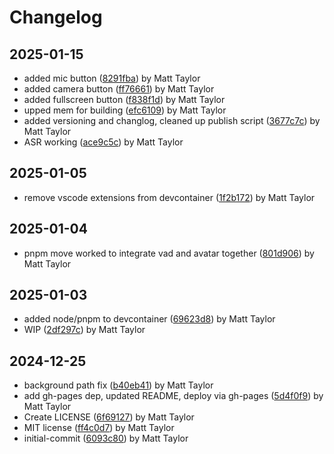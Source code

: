 # Changelog


## 2025-01-15
- added mic button ([8291fba](https://github.com/matthewjosephtaylor/home-assistant-2025/commit/8291fba7bfdc4992d703871233d2339827bb6c26)) by Matt Taylor
- added camera button ([ff76661](https://github.com/matthewjosephtaylor/home-assistant-2025/commit/ff76661946833667a0787bb3801c82f5a84ab997)) by Matt Taylor
- added fullscreen button ([f838f1d](https://github.com/matthewjosephtaylor/home-assistant-2025/commit/f838f1df8428957575d2a4dde576229663a047d6)) by Matt Taylor
- upped mem for building ([efc6109](https://github.com/matthewjosephtaylor/home-assistant-2025/commit/efc61092f335fd34330219f52e12aecc1c99567b)) by Matt Taylor
- added versioning and changlog, cleaned up publish script ([3677c7c](https://github.com/matthewjosephtaylor/home-assistant-2025/commit/3677c7cc597e052827c6de9b19e1a7bdd107e209)) by Matt Taylor
- ASR working ([ace9c5c](https://github.com/matthewjosephtaylor/home-assistant-2025/commit/ace9c5cbf1f54709367eac65942daddf3e809862)) by Matt Taylor

## 2025-01-05
- remove vscode extensions from devcontainer ([1f2b172](https://github.com/matthewjosephtaylor/home-assistant-2025/commit/1f2b1721f92fc7a3bc81c08b43a080b38236a2ae)) by Matt Taylor

## 2025-01-04
- pnpm move worked to integrate vad and avatar together ([801d906](https://github.com/matthewjosephtaylor/home-assistant-2025/commit/801d90607c3950304e35b48550aa03541b89a0c1)) by Matt Taylor

## 2025-01-03
- added node/pnpm to devcontainer ([69623d8](https://github.com/matthewjosephtaylor/home-assistant-2025/commit/69623d89fc86f576f07ace07a0220c932b958a52)) by Matt Taylor
- WIP ([2df297c](https://github.com/matthewjosephtaylor/home-assistant-2025/commit/2df297c94598a2e5d4410050c1bba0a5fad0f843)) by Matt Taylor

## 2024-12-25
- background path fix ([b40eb41](https://github.com/matthewjosephtaylor/home-assistant-2025/commit/b40eb412dfa65f265a81a88ecf48d0232e315ba3)) by Matt Taylor
- add gh-pages dep, updated README, deploy via gh-pages ([5d4f0f9](https://github.com/matthewjosephtaylor/home-assistant-2025/commit/5d4f0f9d057b4c5cf9034546925e2cb264de3c00)) by Matt Taylor
- Create LICENSE ([6f69127](https://github.com/matthewjosephtaylor/home-assistant-2025/commit/6f691272445fb21506abcbaffc6d94bbb41f970d)) by Matt Taylor
- MIT license ([ff4c0d7](https://github.com/matthewjosephtaylor/home-assistant-2025/commit/ff4c0d7adb4533aa50f8c2544ffec48f64bf60f3)) by Matt Taylor
- initial-commit ([6093c80](https://github.com/matthewjosephtaylor/home-assistant-2025/commit/6093c80217861df71e743033e9ff92aa68c47e20)) by Matt Taylor
